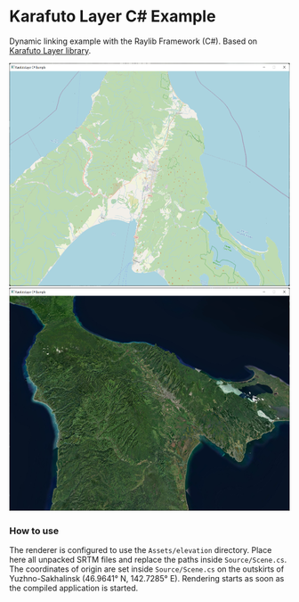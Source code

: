 # Karafuto Layer C# Example

Dynamic linking example with the Raylib Framework (C#). Based on [Karafuto Layer library](https://github.com/AnKano/karafuto-core).

<img src="GithubAssets/screenshot-osm.png" height="400" />
<img src="GithubAssets/screenshot-mapbox-satellite.png" height="400" />

### How to use

The renderer is configured to use the `Assets/elevation` directory. 
Place here all unpacked SRTM files and replace the paths inside `Source/Scene.cs`.
The coordinates of origin are set inside `Source/Scene.cs` on the outskirts of Yuzhno-Sakhalinsk (46.9641° N, 142.7285° E).
Rendering starts as soon as the compiled application is started.
